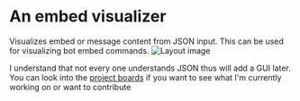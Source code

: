 # An embed visualizer

Visualizes embed or message content from JSON input. This can be used for visualizing bot embed commands.
![Layout image](https://raw.githubusercontent.com/Glitchii/embedbuilder/master/assets/media/layout.png)

I understand that not every one understands JSON thus will add a GUI later.
You can look into the [project boards](https://github.com/Glitchii/embedbuilder/projects/3) if you want to see what I'm currently working on or want to contribute
